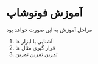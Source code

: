 # آموزش فوتوشاپ
مراحل آموزش به این صورت خواهد بود  
1. آشنایی با ابزار ها
2. قرار گیری مثال ها
3. تمرین تمرین تمرین